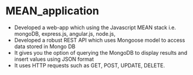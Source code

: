 # MEAN_application

* Developed a web-app which using the Javascript MEAN stack i.e. mongoDB, express.js, angular.js, node.js,
* Developed a robust REST API which uses Mongoose model to access data stored in Mongo DB
* It gives you the option of querying the MongoDB to display results and insert values using JSON format
* It uses HTTP requests such as GET, POST, UPDATE, DELETE.
